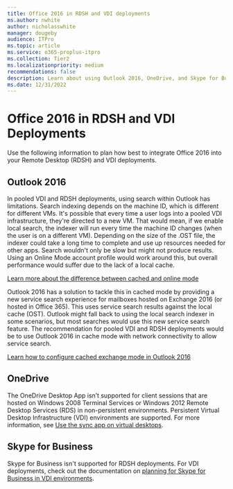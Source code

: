 ```yaml
---
title: Office 2016 in RDSH and VDI deployments
ms.author: nwhite
author: nicholasswhite
manager: dougeby
audience: ITPro
ms.topic: article
ms.service: o365-proplus-itpro
ms.collection: Tier2
ms.localizationpriority: medium
recommendations: false
description: Learn about using Outlook 2016, OneDrive, and Skype for Business in RDSH and VDI deployments
ms.date: 12/31/2022
---
```

# Office 2016 in RDSH and VDI Deployments

Use the following information to plan how best to integrate Office 2016 into your Remote Desktop (RDSH) and VDI deployments.

## Outlook 2016
In pooled VDI and RDSH deployments, using search within Outlook has limitations. Search indexing depends on the machine ID, which is different for different VMs. It's possible that every time a user logs into a pooled VDI infrastructure, they're directed to a new VM. That would mean, if we enable local search, the indexer will run every time the machine ID changes (when the user is on a different VM). Depending on the size of the .OST file, the indexer could take a long time to complete and use up resources needed for other apps. Search wouldn't only be slow but might not produce results. Using an Online Mode account profile would work around this, but overall performance would suffer due to the lack of a local cache. 

[Learn more about the difference between cached and online mode](/outlook/troubleshoot/installation/cached-exchange-mode)

Outlook 2016 has a solution to tackle this in cached mode by providing a new service search experience for mailboxes hosted on Exchange 2016 (or hosted in Office 365). This uses service search results against the local cache (OST). Outlook might fall back to using the local search indexer in some scenarios, but most searches would use this new service search feature. The recommendation for pooled VDI and RDSH deployments would be to use Outlook 2016 in cache mode with network connectivity to allow service search.

[Learn how to configure cached exchange mode in Outlook 2016](/outlook/troubleshoot/installation/cached-exchange-mode)

## OneDrive
The OneDrive Desktop App isn’t supported for client sessions that are hosted on Windows 2008 Terminal Services or Windows 2012 Remote Desktop Services (RDS) in non-persistent environments. Persistent Virtual Desktop Infrastructure (VDI) environments are supported. For more information, see [Use the sync app on virtual desktops](/sharepoint/sync-vdi-support).

## Skype for Business
Skype for Business isn't supported for RDSH deployments. For VDI deployments, check out the documentation on [planning for Skype for Business in VDI environments](/skypeforbusiness/plan-your-deployment/clients-and-devices/vdi-environments).